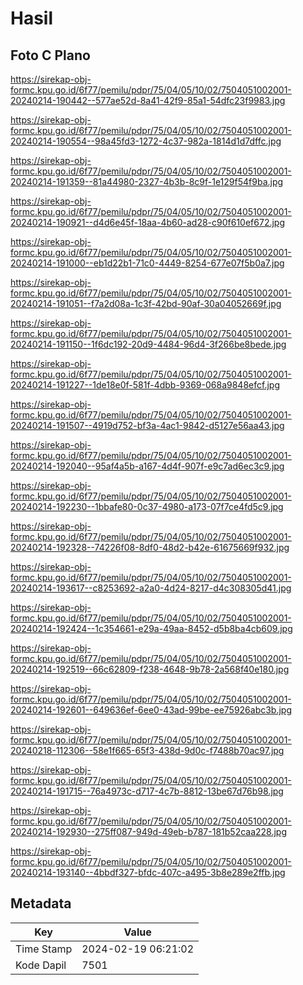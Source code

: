 # Hasil

## Foto C Plano

https://sirekap-obj-formc.kpu.go.id/6f77/pemilu/pdpr/75/04/05/10/02/7504051002001-20240214-190442--577ae52d-8a41-42f9-85a1-54dfc23f9983.jpg

https://sirekap-obj-formc.kpu.go.id/6f77/pemilu/pdpr/75/04/05/10/02/7504051002001-20240214-190554--98a45fd3-1272-4c37-982a-1814d1d7dffc.jpg

https://sirekap-obj-formc.kpu.go.id/6f77/pemilu/pdpr/75/04/05/10/02/7504051002001-20240214-191359--81a44980-2327-4b3b-8c9f-1e129f54f9ba.jpg

https://sirekap-obj-formc.kpu.go.id/6f77/pemilu/pdpr/75/04/05/10/02/7504051002001-20240214-190921--d4d6e45f-18aa-4b60-ad28-c90f610ef672.jpg

https://sirekap-obj-formc.kpu.go.id/6f77/pemilu/pdpr/75/04/05/10/02/7504051002001-20240214-191000--eb1d22b1-71c0-4449-8254-677e07f5b0a7.jpg

https://sirekap-obj-formc.kpu.go.id/6f77/pemilu/pdpr/75/04/05/10/02/7504051002001-20240214-191051--f7a2d08a-1c3f-42bd-90af-30a04052669f.jpg

https://sirekap-obj-formc.kpu.go.id/6f77/pemilu/pdpr/75/04/05/10/02/7504051002001-20240214-191150--1f6dc192-20d9-4484-96d4-3f266be8bede.jpg

https://sirekap-obj-formc.kpu.go.id/6f77/pemilu/pdpr/75/04/05/10/02/7504051002001-20240214-191227--1de18e0f-581f-4dbb-9369-068a9848efcf.jpg

https://sirekap-obj-formc.kpu.go.id/6f77/pemilu/pdpr/75/04/05/10/02/7504051002001-20240214-191507--4919d752-bf3a-4ac1-9842-d5127e56aa43.jpg

https://sirekap-obj-formc.kpu.go.id/6f77/pemilu/pdpr/75/04/05/10/02/7504051002001-20240214-192040--95af4a5b-a167-4d4f-907f-e9c7ad6ec3c9.jpg

https://sirekap-obj-formc.kpu.go.id/6f77/pemilu/pdpr/75/04/05/10/02/7504051002001-20240214-192230--1bbafe80-0c37-4980-a173-07f7ce4fd5c9.jpg

https://sirekap-obj-formc.kpu.go.id/6f77/pemilu/pdpr/75/04/05/10/02/7504051002001-20240214-192328--74226f08-8df0-48d2-b42e-61675669f932.jpg

https://sirekap-obj-formc.kpu.go.id/6f77/pemilu/pdpr/75/04/05/10/02/7504051002001-20240214-193617--c8253692-a2a0-4d24-8217-d4c308305d41.jpg

https://sirekap-obj-formc.kpu.go.id/6f77/pemilu/pdpr/75/04/05/10/02/7504051002001-20240214-192424--1c354661-e29a-49aa-8452-d5b8ba4cb609.jpg

https://sirekap-obj-formc.kpu.go.id/6f77/pemilu/pdpr/75/04/05/10/02/7504051002001-20240214-192519--66c62809-f238-4648-9b78-2a568f40e180.jpg

https://sirekap-obj-formc.kpu.go.id/6f77/pemilu/pdpr/75/04/05/10/02/7504051002001-20240214-192601--649636ef-6ee0-43ad-99be-ee75926abc3b.jpg

https://sirekap-obj-formc.kpu.go.id/6f77/pemilu/pdpr/75/04/05/10/02/7504051002001-20240218-112306--58e1f665-65f3-438d-9d0c-f7488b70ac97.jpg

https://sirekap-obj-formc.kpu.go.id/6f77/pemilu/pdpr/75/04/05/10/02/7504051002001-20240214-191715--76a4973c-d717-4c7b-8812-13be67d76b98.jpg

https://sirekap-obj-formc.kpu.go.id/6f77/pemilu/pdpr/75/04/05/10/02/7504051002001-20240214-192930--275ff087-949d-49eb-b787-181b52caa228.jpg

https://sirekap-obj-formc.kpu.go.id/6f77/pemilu/pdpr/75/04/05/10/02/7504051002001-20240214-193140--4bbdf327-bfdc-407c-a495-3b8e289e2ffb.jpg


## Metadata

| Key        | Value               |
| ---------- | ------------------- |
| Time Stamp | 2024-02-19 06:21:02 |
| Kode Dapil | 7501                |



